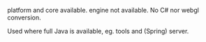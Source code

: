 platform and core available. engine not available.
No C# nor webgl conversion.

Used where full Java is available, eg. tools and (Spring) server.